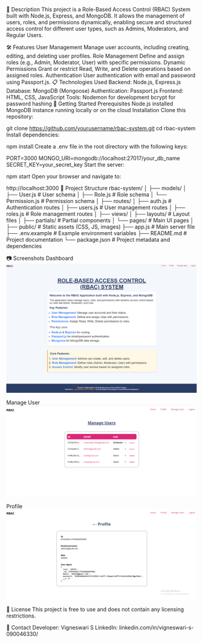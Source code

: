 📜 Description
This project is a Role-Based Access Control (RBAC) System built with Node.js, Express, and MongoDB. It allows the management of users, roles, and permissions dynamically, enabling secure and structured access control for different user types, such as Admins, Moderators, and Regular Users.

🛠️ Features
User Management
Manage user accounts, including creating, editing, and deleting user profiles.
Role Management
Define and assign roles (e.g., Admin, Moderator, User) with specific permissions.
Dynamic Permissions
Grant or restrict Read, Write, and Delete operations based on assigned roles.
Authentication
User authentication with email and password using Passport.js.
📋 Technologies Used
Backend: Node.js, Express.js
Database: MongoDB (Mongoose)
Authentication: Passport.js
Frontend: HTML, CSS, JavaScript
Tools:
Nodemon for development
bcrypt for password hashing
🚀 Getting Started
Prerequisites
Node.js installed
MongoDB instance running locally or on the cloud
Installation
Clone this repository:

git clone https://github.com/yourusername/rbac-system.git
cd rbac-system
Install dependencies:

npm install
Create a .env file in the root directory with the following keys:

PORT=3000
MONGO_URI=mongodb://localhost:27017/your_db_name
SECRET_KEY=your_secret_key
Start the server:

npm start
Open your browser and navigate to:

http://localhost:3000
📂 Project Structure
rbac-system/
│
├── models/
│   ├── User.js          # User schema
│   ├── Role.js          # Role schema
│   └── Permission.js    # Permission schema
│
├── routes/
│   ├── auth.js          # Authentication routes
│   ├── users.js         # User management routes
│   ├── roles.js         # Role management routes
│
├── views/
│   ├── layouts/         # Layout files
│   ├── partials/        # Partial components
│   └── pages/           # Main UI pages
│
├── public/              # Static assets (CSS, JS, images)
├── app.js               # Main server file
├── .env.example         # Example environment variables
├── README.md            # Project documentation
└── package.json         # Project metadata and dependencies

📷 Screenshots
Dashboard
![alt text](image.png)

Manage User
![alt text](image-1.png)

Profile
![alt text](image-2.png)

📝 License
This project is free to use and does not contain any licensing restrictions.

📧 Contact
Developer: Vigneswari S
LinkedIn: linkedin.com/in/vigneswari-s-090046330/
